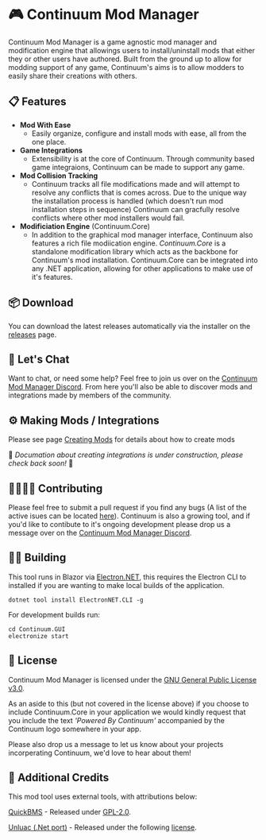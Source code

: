 # 🎮 Continuum Mod Manager

Continuum Mod Manager is a game agnostic mod manager and modification engine that allowings users to install/uninstall mods that either they or other users have authored. Built from the ground up to allow for modding support of any game, Continuum's aims is to allow modders to easily share their creations with others.

## 📋 Features
* **Mod With Ease**
  * Easily organize, configure and install mods with ease, all from the one place.
* **Game Integrations**
  * Extensibility is at the core of Continuum. Through community based game integraions, Continuum can be made to support any game.
* **Mod Collision Tracking**
  * Continuum tracks all file modifications made and will attempt to resolve any conflicts that is comes across. Due to the unique way the installation process is handled (which doesn't run mod installation steps in sequence) Continuum can gracfully resolve conflicts where other mod installers would fail.
* **Modificiation Engine** (Continuum.Core)
  * In addition to the graphical mod manager interface, Continuum also features a rich file modiication engine. *Continuum.Core* is a standalone modification library which acts as the backbone for Continuum's mod installation. Continuum.Core can be integrated into any .NET application, allowing for other applications to make use of it's features.

## 📦 Download
You can download the latest releases automatically via the installer on the [releases](https://github.com/dasorik/continuum-mod-manager/releases) page.

## 💬 Let's Chat
Want to chat, or need some help? Feel free to join us over on the [Continuum Mod Manager Discord](https://discord.gg/VbSBYYRA5y). From here you'll also be able to discover mods and integrations made by members of the community.

## ⚙️ Making Mods / Integrations
Please see page [Creating Mods](https://github.com/dasorik/continuum-mod-manager/blob/main/Wiki/CreatingMods.md) for details about how to create mods

🚧 *Documation about creating integrations is under construction, please check back soon!* 🚧

## 🙋‍♀️🙋‍♂ Contributing
Please feel free to submit a pull request if you find any bugs (A list of the active isues can be located [here](https://github.com/dasorik/continuum-mod-manager/issues)).
Continuum is also a growing tool, and if you'd like to contibute to it's ongoing development please drop us a message over on the [Continuum Mod Manager Discord](https://discord.gg/VbSBYYRA5y).

## 👷‍♂️ Building
This tool runs in Blazor via [Electron.NET](https://github.com/ElectronNET/Electron.NET), this requires the Electron CLI to installed if you are wanting to make local builds of the application.
```
dotnet tool install ElectronNET.CLI -g
```
For development builds run:
```
cd Continuum.GUI
electronize start
````

## 📑 License
Continuum Mod Manager is licensed under the [GNU General Public License v3.0](https://github.com/dasorik/continuum-mod-manager/blob/main/LICENSE).

As an aside to this (but not covered in the license above) if you choose to include Continuum.Core in your application we would kindly request that you include the text *'Powered By Continuum'* accompanied by the Continuum logo somewhere in your app.

Please also drop us a message to let us know about your projects incorperating Continuum, we'd love to hear about them!

## 📜 Additional Credits
This mod tool uses external tools, with attributions below:

[QuickBMS](https://aluigi.altervista.org/quickbms.htm) - Released under [GPL-2.0](http://www.gnu.org/licenses/old-licenses/gpl-2.0.txt).

[Unluac (.Net port)](https://github.com/HansWessels/unluac) - Released under the following [license](https://github.com/dasorik/infinity-mod-tool/blob/master/InfinityModTool/Lib/UnluacNet/UnluacNet-LICENSE.txt).
